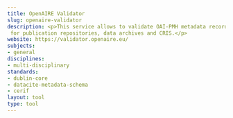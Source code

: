 ```yaml
---
title: OpenAIRE Validator
slug: openaire-validator
description: <p>This service allows to validate OAI-PMH metadata records against the <a href="../extensions/openaire-guidelines.html">OpenAIRE Guidelines</a>
 for publication repositories, data archives and CRIS.</p>
website: https://validator.openaire.eu/
subjects:
- general
disciplines:
- multi-disciplinary
standards:
- dublin-core
- datacite-metadata-schema
- cerif
layout: tool
type: tool
---
```


